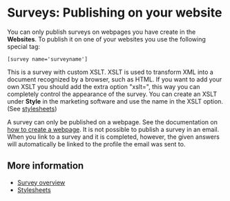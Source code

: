 # Surveys: Publishing on your website

You can only publish surveys on webpages you have create in the **Websites**.
To publish it on one of your websites you use the following special tag:

`[survey name='surveyname']`

This is a survey with custom XSLT. XSLT is used to transform XML 
into a document recognized by a browser, such as HTML. If you want to 
add your own XSLT you should add the extra option "xslt=<name>", this way you 
can completely control the appearance of the survey. You can create an XSLT 
under **Style** in the marketing software and use the name in the XSLT option.
(See [stylesheets](./stylesheets))

A survey can only be published on a webpage. See the documentation 
on [how to create a webpage](./websites).
It is not possible to publish a survey in an email. When you link to a survey 
and it is completed, however, the given answers will automatically be linked 
to the profile the email was sent to.

## More information

* [Survey overview](./surveys)
* [Stylesheets](./stylesheets)

